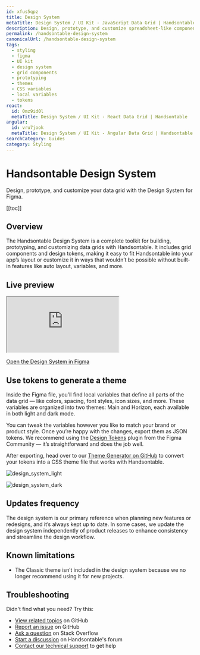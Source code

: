```yaml
---
id: xfus5qpz
title: Design System
metaTitle: Design System / UI Kit - JavaScript Data Grid | Handsontable
description: Design, prototype, and customize spreadsheet-like components with the Design System for Figma.
permalink: /handsontable-design-system
canonicalUrl: /handsontable-design-system
tags:
  - styling
  - figma
  - UI kit
  - design system
  - grid components
  - prototyping
  - themes
  - CSS variables
  - local variables
  - tokens
react:
  id: 0mz9id0l
  metaTitle: Design System / UI Kit - React Data Grid | Handsontable
angular:
  id: vru7jook
  metaTitle: Design System / UI Kit - Angular Data Grid | Handsontable
searchCategory: Guides
category: Styling
---
```


# Handsontable Design System

Design, prototype, and customize your data grid with the Design System for Figma.

[[toc]]

## Overview

The Handsontable Design System is a complete toolkit for building, prototyping, and customizing data grids with Handsontable. It includes grid components and design tokens, making it easy to fit Handsontable into your app’s layout or customize it in ways that wouldn’t be possible without built-in features like auto layout, variables, and more.

## Live preview

<iframe class="iframe-responsive" src="https://embed.figma.com/design/H7qfV5G066Qs1kG6AlWkq6/Handsontable-Design-System-(Community)?node-id=4492-11857&embed-host=share&theme=system" allowfullscreen></iframe>

[Open the Design System in Figma](https://www.figma.com/community/file/1487445656371116081)

## Use tokens to generate a theme

Inside the Figma file, you’ll find local variables that define all parts of the data grid — like colors, spacing, font styles, icon sizes, and more. These variables are organized into two themes: Main and Horizon, each available in both light and dark mode.

You can tweak the variables however you like to match your brand or product style. Once you’re happy with the changes, export them as JSON tokens. We recommend using the [Design Tokens](https://www.figma.com/community/plugin/888356646278934516/design-tokens) plugin from the Figma Community — it’s straightforward and does the job well.

After exporting, head over to our [Theme Generator on GitHub](https://github.com/handsontable/handsontable-figma) to convert your tokens into a CSS theme file that works with Handsontable.

<span class="img-light">

![design_system_light]({{$basePath}}/img/design_system_light.png)

</span>

<span class="img-dark">

![design_system_dark]({{$basePath}}/img/design_system_dark.png)

</span>


## Updates frequency

The design system is our primary reference when planning new features or redesigns, and it’s always kept up to date. In some cases, we update the design system independently of product releases to enhance consistency and streamline the design workflow.

## Known limitations

- The Classic theme isn’t included in the design system because we no longer recommend using it for new projects.

## Troubleshooting

Didn't find what you need? Try this:

- [View related topics](https://github.com/handsontable/handsontable/issues/) on GitHub
- [Report an issue](https://github.com/handsontable/handsontable/issues/new/choose) on GitHub
- [Ask a question](https://stackoverflow.com/questions/tagged/handsontable) on Stack Overflow
- [Start a discussion](https://forum.handsontable.com/c/getting-help/questions) on Handsontable's forum
- [Contact our technical support](https://handsontable.com/contact?category=technical_support) to get help